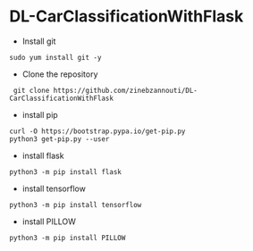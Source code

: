 # DL-CarClassificationWithFlask

- Install git 
```
sudo yum install git -y
```
- Clone the repository
```
 git clone https://github.com/zinebzannouti/DL-CarClassificationWithFlask
```
- install pip
```
curl -O https://bootstrap.pypa.io/get-pip.py
python3 get-pip.py --user
```

- install flask
```
python3 -m pip install flask
```
- install tensorflow
```
python3 -m pip install tensorflow
```
- install PILLOW 

```
python3 -m pip install PILLOW
```
